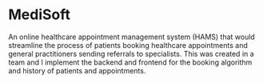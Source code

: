 # MediSoft
An online healthcare appointment management system (HAMS) that would streamline the process of patients booking healthcare appointments and general practitioners sending referrals to specialists. This was created in a team and I implement the backend and frontend for the booking algorithm and history of patients and appointments.
